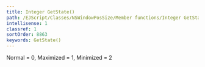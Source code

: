 ```yaml
---
title: Integer GetState()
path: /EJScript/Classes/NSWindowPosSize/Member functions/Integer GetState()
intellisense: 1
classref: 1
sortOrder: 8863
keywords: GetState()
---
```



Normal = 0, Maximized = 1, Minimized = 2


